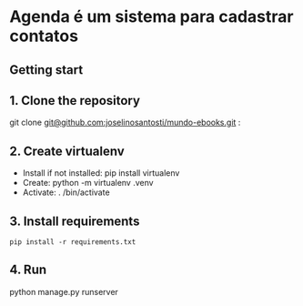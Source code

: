 # Agenda é um sistema para cadastrar contatos

## Getting start

## 1. Clone the repository
git clone [git@github.com:joselinosantosti/mundo-ebooks.git](https://github.com/joselinosantosti/agenda-django.git) :<br>

## 2. Create virtualenv
* Install if not installed: pip install virtualenv <br>
* Create: python -m virtualenv .venv
* Activate: . /bin/activate

## 3. Install requirements
`pip install -r requirements.txt`

## 4. Run
python manage.py runserver
